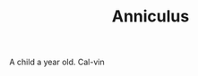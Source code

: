 ---
title: Anniculus
letter: A
permalink: "/definitions/anniculus.html"
body: A child a year old. Cal-vin
published_at: '2018-07-07'
source: Black's Law Dictionary
layout: post
---